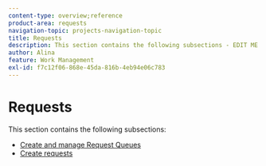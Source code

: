 ```yaml
---
content-type: overview;reference
product-area: requests
navigation-topic: projects-navigation-topic
title: Requests
description: This section contains the following subsections - EDIT ME.
author: Alina
feature: Work Management
exl-id: f7c12f06-868e-45da-816b-4eb94e06c783
---
```

# Requests

This section contains the following subsections:

* [Create and manage Request Queues](../../manage-work/requests/create-and-manage-request-queues/create-manage-request-queues.md) 
* [Create requests](../../manage-work/requests/create-requests/create-requests.md)
